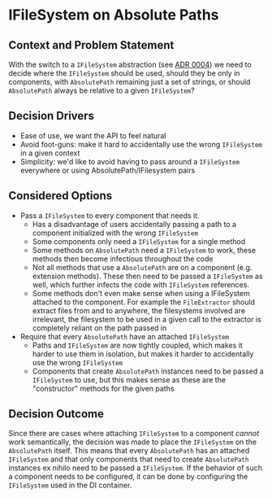 ﻿# IFileSystem on Absolute Paths

## Context and Problem Statement

With the switch to a `IFileSystem` abstraction (see [ADR 0004](0004-file-system-abstraction.md)) we need to decide where
the
`IFileSystem` should be used, should they be only in components, with `AbsolutePath` remaining just a set of strings, or
should
`AbsolutePath` always be relative to a given `IFileSystem`?

## Decision Drivers

* Ease of use, we want the API to feel natural
* Avoid foot-guns: make it hard to accidentally use the wrong `IFileSystem` in a given context
* Simplicity: we'd like to avoid having to pass around a `IFileSystem` everywhere or using AbsolutePath/IFilesystem
  pairs

## Considered Options

* Pass a `IFileSystem` to every component that needs it.
    * Has a disadvantage of users accidentally passing a path to a component initialized with the wrong `IFileSystem`
    * Some components only need a `IFileSystem` for a single method
    * Some methods on `AbsolutePath` need a `IFileSystem` to work, these methods then become infectious throughout the
      code
    * Not all methods that use a `AbsolutePath` are on a component (e.g. extension methods). These then need to be
      passed a `IFileSystem` as well, which further infects the code with `IFileSystem` references.
    * Some methods don't even make sense when using a IFileSystem attached to the component. For example
      the `FileExtractor` should extract files from and to anywhere, the filesystems involved are irrelevant, the
      filesystem to be used in a given call to the extractor is completely reliant on the path passed in
* Require that every `AbsolutePath` have an attached `IFileSystem`
    * Paths and `IFileSystem` are now tightly coupled, which makes it harder to use them in isolation, but makes it
      harder to accidentally use the wrong `IFileSystem`
    * Components that create `AbsolutePath` instances need to be passed a `IFileSystem` to use, but this makes sense as
      these are the "constructor" methods for the given paths

## Decision Outcome

Since there are cases where attaching `IFileSystem` to a component *cannot* work semantically, the decision was made to
place the
`IFileSystem` on the `AbsolutePath` itself. This means that every `AbsolutePath` has an attached `IFileSystem` and that
only components that need to
create `AbsolutePath` instances ex nihilo need to be passed a `IFileSystem`. If the behavior of such a component needs
to be configured,
it can be done by configuring the `IFileSystem` used in the DI container.

